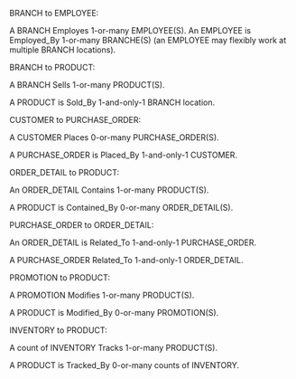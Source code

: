 BRANCH to EMPLOYEE:

A BRANCH Employes 1-or-many EMPLOYEE(S).
An EMPLOYEE is Employed_By 1-or-many BRANCHE(S) (an EMPLOYEE may flexibly work at multiple BRANCH locations).

BRANCH to PRODUCT:

A BRANCH Sells 1-or-many PRODUCT(S).

A PRODUCT is Sold_By 1-and-only-1 BRANCH location.

CUSTOMER to PURCHASE_ORDER:

A CUSTOMER Places 0-or-many PURCHASE_ORDER(S).

A PURCHASE_ORDER is Placed_By 1-and-only-1 CUSTOMER.

ORDER_DETAIL to PRODUCT:

An ORDER_DETAIL Contains 1-or-many PRODUCT(S).

A PRODUCT is Contained_By 0-or-many ORDER_DETAIL(S).

PURCHASE_ORDER to ORDER_DETAIL:

An ORDER_DETAIL is Related_To 1-and-only-1 PURCHASE_ORDER.

A PURCHASE_ORDER Related_To 1-and-only-1 ORDER_DETAIL.

PROMOTION to PRODUCT:

A PROMOTION Modifies 1-or-many PRODUCT(S).

A PRODUCT is Modified_By 0-or-many PROMOTION(S).

INVENTORY to PRODUCT:

A count of INVENTORY Tracks 1-or-many PRODUCT(S).

A PRODUCT is Tracked_By 0-or-many counts of INVENTORY.
